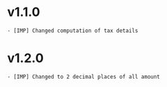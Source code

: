 # v1.1.0

    - [IMP] Changed computation of tax details

# v1.2.0

    - [IMP] Changed to 2 decimal places of all amount
